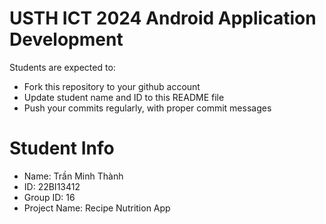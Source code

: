 USTH ICT 2024 Android Application Development
=====================================================

Students are expected to:

* Fork this repository to your github account
* Update student name and ID to this README file
* Push your commits regularly, with proper commit messages

Student Info
=======================


* Name: Trần Minh Thành
* ID: 22BI13412
* Group ID: 16
* Project Name: Recipe Nutrition App
